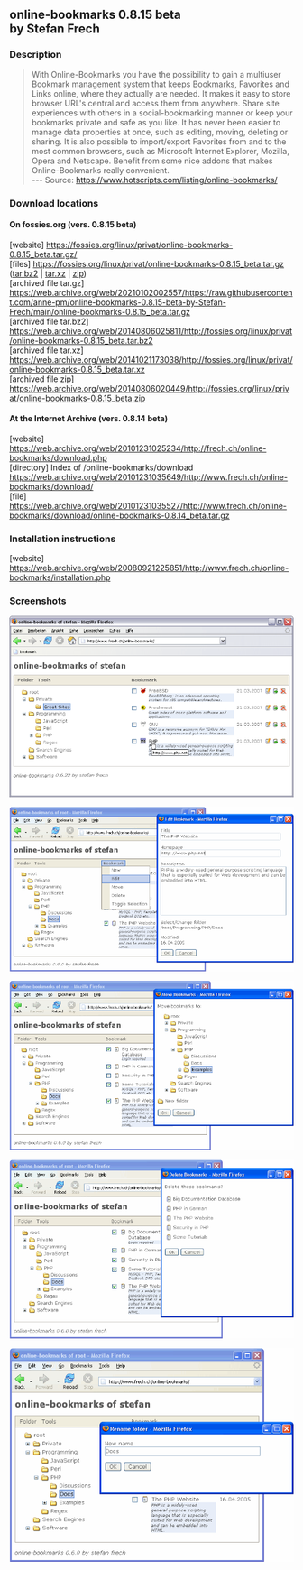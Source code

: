 ## online-bookmarks 0.8.15 beta<br> by Stefan Frech

### Description 

> With Online-Bookmarks you have the possibility to gain a multiuser Bookmark management system that keeps Bookmarks, Favorites and Links online, where they actually are needed. It makes it easy to store browser URL's central and access them from anywhere. Share site experiences with others in a social-bookmarking manner or keep your bookmarks private and safe as you like. It has never been easier to manage data properties at once, such as editing, moving, deleting or sharing. It is also possible to import/export Favorites from and to the most common browsers, such as Microsoft Internet Explorer, Mozilla, Opera and Netscape. Benefit from some nice addons that makes Online-Bookmarks really convenient.<br> 
--- Source: https://www.hotscripts.com/listing/online-bookmarks/

### Download locations

#### On fossies<span>.</span>org (vers. 0.8.15 beta)

[website] https://fossies.org/linux/privat/online-bookmarks-0.8.15_beta.tar.gz/ <br>
[files] https://fossies.org/linux/privat/online-bookmarks-0.8.15_beta.tar.gz ([tar.bz2](https://fossies.org/linux/privat/online-bookmarks-0.8.15_beta.tar.bz2) | [tar.xz](https://fossies.org/linux/privat/online-bookmarks-0.8.15_beta.tar.xz) | [zip](https://fossies.org/linux/privat/online-bookmarks-0.8.15_beta.zip)) <br>
[archived file tar.gz] https://web.archive.org/web/20210102002557/https://raw.githubusercontent.com/anne-pm/online-bookmarks-0.8.15-beta-by-Stefan-Frech/main/online-bookmarks-0.8.15_beta.tar.gz <br>
[archived file tar.bz2] https://web.archive.org/web/20140806025811/http://fossies.org/linux/privat/online-bookmarks-0.8.15_beta.tar.bz2 <br>
[archived file tar.xz] https://web.archive.org/web/20141021173038/http://fossies.org/linux/privat/online-bookmarks-0.8.15_beta.tar.xz <br>
[archived file zip] https://web.archive.org/web/20140806020449/http://fossies.org/linux/privat/online-bookmarks-0.8.15_beta.zip <br>

#### At the Internet Archive (vers. 0.8.14 beta)

[website] https://web.archive.org/web/20101231025234/http://frech.ch/online-bookmarks/download.php <br>
[directory] Index of /online-bookmarks/download<br>
https://web.archive.org/web/20101231035649/http://www.frech.ch/online-bookmarks/download/ <br>
[file] https://web.archive.org/web/20101231035527/http://www.frech.ch/online-bookmarks/download/online-bookmarks-0.8.14_beta.tar.gz <br>

### Installation instructions

[website] https://web.archive.org/web/20080921225851/http://www.frech.ch/online-bookmarks/installation.php

### Screenshots

![](SCREENSHOTS/index.gif)

![](SCREENSHOTS/edit.gif)

![](SCREENSHOTS/move.gif)

![](SCREENSHOTS/delete.gif)

![](SCREENSHOTS/rename.gif)
